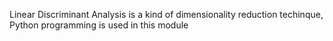 Linear Discriminant Analysis is a kind of dimensionality reduction techinque,
Python programming is used in this module
